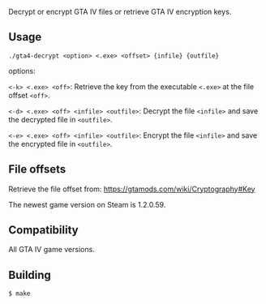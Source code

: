 Decrypt or encrypt GTA IV files or retrieve GTA IV encryption keys.

## Usage

```
./gta4-decrypt <option> <.exe> <offset> {infile} {outfile}
```

options:

`<-k> <.exe> <off>`: Retrieve the key from the executable `<.exe>` at the file offset `<off>`.

`<-d> <.exe> <off> <infile> <outfile>`: Decrypt the file `<infile>` and save the decrypted file in `<outfile>`.

`<-e> <.exe> <off> <infile> <outfile>`: Encrypt the file `<infile>` and save the encrypted file in `<outfile>`.

## File offsets

Retrieve the file offset from: https://gtamods.com/wiki/Cryptography#Key

The newest game version on Steam is 1.2.0.59.

## Compatibility

All GTA IV game versions.

## Building

```
$ make
```
